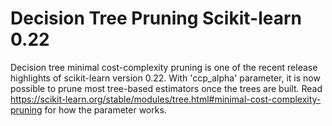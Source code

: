 # Decision Tree Pruning Scikit-learn 0.22
 Decision tree minimal cost-complexity pruning is one of the recent release highlights of scikit-learn version 0.22. With 'ccp_alpha' parameter, it is now possible to prune most tree-based estimators once the trees are built.
 Read https://scikit-learn.org/stable/modules/tree.html#minimal-cost-complexity-pruning for how the parameter works.
